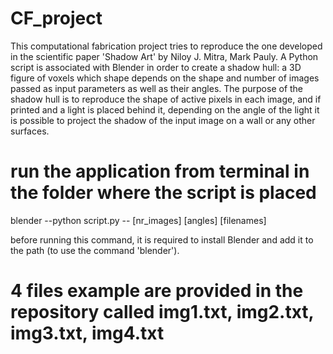 # CF_project

This computational fabrication project tries to reproduce the one developed in the scientific paper 'Shadow Art' by Niloy J. Mitra, Mark Pauly.
A Python script is associated with Blender in order to create a shadow hull: a 3D figure of voxels which shape depends on the shape and number of images passed as input parameters as well as their angles.
The purpose of the shadow hull is to reproduce the shape of active pixels in each image, and if printed and a light is placed behind it, depending on the angle of the light it is possible to project the shadow of the input image on a wall or any other surfaces.

# run the application from terminal in the folder where the script is placed
blender --python script.py -- [nr_images] [angles] [filenames]

before running this command, it is required to install Blender and add it to the path (to use the command 'blender').

# 4 files example are provided in the repository called img1.txt, img2.txt, img3.txt, img4.txt
